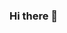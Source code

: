 ### Hi there 👋

<!--
**NatanBrito/NatanBrito** is a ✨ _special_ ✨ repository because its `README.md` (this file) appears on your GitHub profile.

Here are some ideas to get you started:

- 🔭 I’m currently working on ...
- 🌱 aprendendo Full-stack
- 👯 projeto mais atual, mexendo com API fazendo uma aplicação que cria um quizz, inspirado no buzzQuizz
- 🤔 I’m looking for help with ...
- 💬 Ask me about ...
- 📫 https://www.linkedin.com/in/natan-ismael/
- 😄 Pronouns: ...
- ⚡ Fun fact: ...
-->
